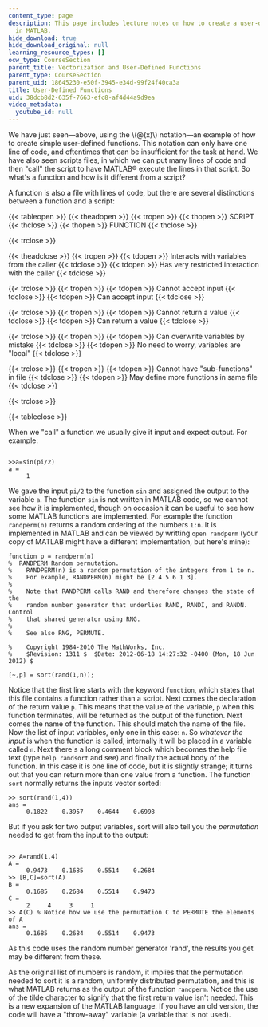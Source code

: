 ```yaml
---
content_type: page
description: This page includes lecture notes on how to create a user-defined function
  in MATLAB.
hide_download: true
hide_download_original: null
learning_resource_types: []
ocw_type: CourseSection
parent_title: Vectorization and User-Defined Functions
parent_type: CourseSection
parent_uid: 18645230-e50f-3945-e34d-99f24f40ca3a
title: User-Defined Functions
uid: 38dcb8d2-635f-7663-efc8-af4d44a9d9ea
video_metadata:
  youtube_id: null
---
```


We have just seen—above, using the \\(@(x)\\) notation—an example of how to create simple user-defined functions. This notation can only have one line of code, and oftentimes that can be insufficient for the task at hand. We have also seen scripts files, in which we can put many lines of code and then "call" the script to have MATLAB® execute the lines in that script. So what's a function and how is it different from a script?

A function is also a file with lines of code, but there are several distinctions between a function and a script:

{{< tableopen >}}
{{< theadopen >}}
{{< tropen >}}
{{< thopen >}}
SCRIPT
{{< thclose >}}
{{< thopen >}}
FUNCTION
{{< thclose >}}

{{< trclose >}}

{{< theadclose >}}
{{< tropen >}}
{{< tdopen >}}
Interacts with variables from the caller
{{< tdclose >}}
{{< tdopen >}}
Has very restricted interaction with the caller
{{< tdclose >}}

{{< trclose >}}
{{< tropen >}}
{{< tdopen >}}
Cannot accept input
{{< tdclose >}}
{{< tdopen >}}
Can accept input
{{< tdclose >}}

{{< trclose >}}
{{< tropen >}}
{{< tdopen >}}
Cannot return a value
{{< tdclose >}}
{{< tdopen >}}
Can return a value
{{< tdclose >}}

{{< trclose >}}
{{< tropen >}}
{{< tdopen >}}
Can overwrite variables by mistake
{{< tdclose >}}
{{< tdopen >}}
No need to worry, variables are "local"
{{< tdclose >}}

{{< trclose >}}
{{< tropen >}}
{{< tdopen >}}
Cannot have "sub-functions" in file
{{< tdclose >}}
{{< tdopen >}}
May define more functions in same file
{{< tdclose >}}

{{< trclose >}}

{{< tableclose >}}

When we "call" a function we usually give it input and expect output. For example:

```

>>a=sin(pi/2)
a =
     1
```

We gave the input `pi/2` to the function `sin` and assigned the output to the variable `a`. The function `sin` is not written in MATLAB code, so we cannot see how it is implemented, though on occasion it can be useful to see how some MATLAB functions are implemented. For example the function `randperm(n)` returns a random ordering of the numbers `1:n`. It is implemented in MATLAB and can be viewed by writting `open randperm` (your copy of MATLAB might have a different implementation, but here's mine):

```
function p = randperm(n)
%  RANDPERM Random permutation.
%    RANDPERM(n) is a random permutation of the integers from 1 to n.
%    For example, RANDPERM(6) might be [2 4 5 6 1 3].
%
%    Note that RANDPERM calls RAND and therefore changes the state of the
%    random number generator that underlies RAND, RANDI, and RANDN.  Control
%    that shared generator using RNG.
%
%    See also RNG, PERMUTE.

%    Copyright 1984-2010 The MathWorks, Inc.
%    $Revision: 1311 $  $Date: 2012-06-18 14:27:32 -0400 (Mon, 18 Jun 2012) $

[~,p] = sort(rand(1,n));
```

Notice that the first line starts with the keyword `function`, which states that this file contains a function rather than a script. Next comes the declaration of the return value `p`. This means that the value of the variable, `p` when this function terminates, will be returned as the output of the function. Next comes the name of the function. This should match the name of the file. Now the list of input variables, only one in this case: `n`. So _whatever the input_ is when the function is called, internally it will be placed in a variable called `n`. Next there's a long comment block which becomes the help file text (type `help randsort` and see) and finally the actual body of the function. In this case it is one line of code, but it is slightly strange; it turns out that you can return more than one value from a function. The function `sort` normally returns the inputs vector sorted:

```
>> sort(rand(1,4))
ans =
     0.1822    0.3957    0.4644    0.6998 
```

But if you ask for two output variables, sort will also tell you the _permutation_ needed to get from the input to the output:

```

>> A=rand(1,4)
A =
     0.9473    0.1685    0.5514    0.2684
>> [B,C]=sort(A)
B =
     0.1685    0.2684    0.5514    0.9473
C =
     2     4     3     1
>> A(C) % Notice how we use the permutation C to PERMUTE the elements of A
ans =
     0.1685    0.2684    0.5514    0.9473
```

As this code uses the random number generator 'rand', the results you get may be different from these.

As the original list of numbers is random, it implies that the permutation needed to sort it is a random, uniformly distributed permutation, and this is what MATLAB returns as the output of the function `randperm`. Notice the use of the tilde character to signify that the first return value isn't needed. This is a new expansion of the MATLAB language. If you have an old version, the code will have a "throw-away" variable (a variable that is not used).